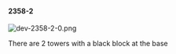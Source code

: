 #### 2358-2
![dev-2358-2-0.png](https://github.com/lil-lab/nlvr/raw/master/nlvr/dev/images/4/dev-2358-2-0.png "dev-2358-2-0.png")

There are 2 towers with a black block at the base